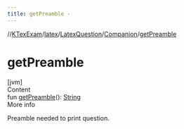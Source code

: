 ```yaml
---
title: getPreamble -
---
```

//[KTexExam](../../../index.md)/[latex](../../index.md)/[LatexQuestion](../index.md)/[Companion](index.md)/[getPreamble](get-preamble.md)



# getPreamble  
[jvm]  
Content  
fun [getPreamble](get-preamble.md)(): [String](https://kotlinlang.org/api/latest/jvm/stdlib/kotlin/-string/index.html)  
More info  


Preamble needed to print question.

  



